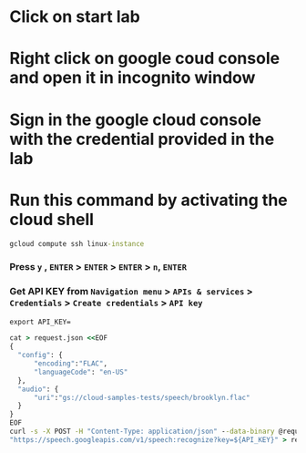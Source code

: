 # Click on start lab
# Right click on google coud console and open it in incognito window
# Sign in the google cloud console with the credential provided in the lab
# Run this command by activating the cloud shell

```cmd
gcloud compute ssh linux-instance
```
### Press `y` , `ENTER` > `ENTER` > `ENTER` > `n`, `ENTER`
### Get API KEY from `Navigation menu` > `APIs & services` > `Credentials` > `Create credentials` > `API key`
```cmd
export API_KEY=
```
```cmd
cat > request.json <<EOF
{
  "config": {
      "encoding":"FLAC",
      "languageCode": "en-US"
  },
  "audio": {
      "uri":"gs://cloud-samples-tests/speech/brooklyn.flac"
  }
}
EOF
curl -s -X POST -H "Content-Type: application/json" --data-binary @request.json \
"https://speech.googleapis.com/v1/speech:recognize?key=${API_KEY}" > result.json
```
